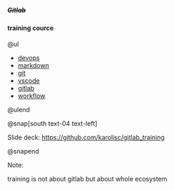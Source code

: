 ##### ~~Gitlab~~

#### training cource

@ul

- [devops](?p=training/topics/devops)
- [markdown](?p=training/topics/markdown)
- [git](?p=training/topics/git)
- [vscode](?p=training/topics/vscode)
- [gitlab](?p=training/topics/gitlab)
- [workflow](?p=training/topics/workflow)

@ulend

@snap[south text-04 text-left]

Slide deck: https://github.com/karolisc/gitlab_training

@snapend

Note:

training is not about gitlab but about whole ecosystem
